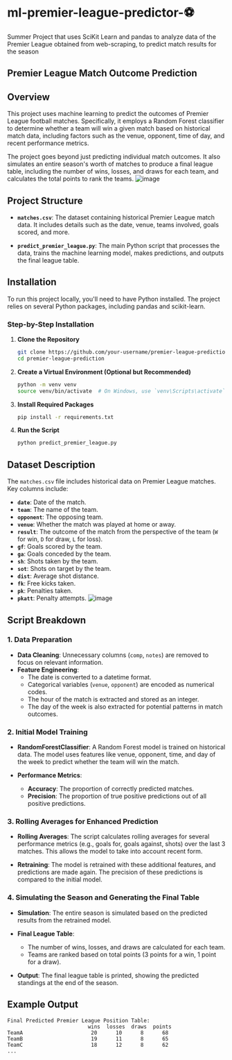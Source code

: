 # ml-premier-league-predictor-⚽
Summer Project that uses SciKit Learn and pandas to analyze data of the Premier League obtained from web-scraping, to predict match results for the season

## Premier League Match Outcome Prediction

## Overview

This project uses machine learning to predict the outcomes of Premier League football matches. Specifically, it employs a Random Forest classifier to determine whether a team will win a given match based on historical match data, including factors such as the venue, opponent, time of day, and recent performance metrics.

The project goes beyond just predicting individual match outcomes. It also simulates an entire season's worth of matches to produce a final league table, including the number of wins, losses, and draws for each team, and calculates the total points to rank the teams.
![image](https://github.com/user-attachments/assets/aedad176-9884-41e0-b38a-cafaaf934831)

## Project Structure

- **`matches.csv`**: The dataset containing historical Premier League match data. It includes details such as the date, venue, teams involved, goals scored, and more.
  
- **`predict_premier_league.py`**: The main Python script that processes the data, trains the machine learning model, makes predictions, and outputs the final league table.

## Installation

To run this project locally, you'll need to have Python installed. The project relies on several Python packages, including pandas and scikit-learn.

### Step-by-Step Installation

1. **Clone the Repository**
    ```bash
    git clone https://github.com/your-username/premier-league-prediction.git
    cd premier-league-prediction
    ```

2. **Create a Virtual Environment (Optional but Recommended)**
    ```bash
    python -m venv venv
    source venv/bin/activate  # On Windows, use `venv\Scripts\activate`
    ```

3. **Install Required Packages**
    ```bash
    pip install -r requirements.txt
    ```

4. **Run the Script**
    ```bash
    python predict_premier_league.py
    ```

## Dataset Description

The `matches.csv` file includes historical data on Premier League matches. Key columns include:

- **`date`**: Date of the match.
- **`team`**: The name of the team.
- **`opponent`**: The opposing team.
- **`venue`**: Whether the match was played at home or away.
- **`result`**: The outcome of the match from the perspective of the team (`W` for win, `D` for draw, `L` for loss).
- **`gf`**: Goals scored by the team.
- **`ga`**: Goals conceded by the team.
- **`sh`**: Shots taken by the team.
- **`sot`**: Shots on target by the team.
- **`dist`**: Average shot distance.
- **`fk`**: Free kicks taken.
- **`pk`**: Penalties taken.
- **`pkatt`**: Penalty attempts.
![image](https://github.com/user-attachments/assets/6d992069-bd7b-4b66-8683-0c8ad232df87)

## Script Breakdown

### 1. Data Preparation

- **Data Cleaning**: Unnecessary columns (`comp`, `notes`) are removed to focus on relevant information.
- **Feature Engineering**: 
  - The date is converted to a datetime format.
  - Categorical variables (`venue`, `opponent`) are encoded as numerical codes.
  - The hour of the match is extracted and stored as an integer.
  - The day of the week is also extracted for potential patterns in match outcomes.

### 2. Initial Model Training

- **RandomForestClassifier**: A Random Forest model is trained on historical data. The model uses features like venue, opponent, time, and day of the week to predict whether the team will win the match.
  
- **Performance Metrics**: 
  - **Accuracy**: The proportion of correctly predicted matches.
  - **Precision**: The proportion of true positive predictions out of all positive predictions.

### 3. Rolling Averages for Enhanced Prediction

- **Rolling Averages**: The script calculates rolling averages for several performance metrics (e.g., goals for, goals against, shots) over the last 3 matches. This allows the model to take into account recent form.
  
- **Retraining**: The model is retrained with these additional features, and predictions are made again. The precision of these predictions is compared to the initial model.

### 4. Simulating the Season and Generating the Final Table

- **Simulation**: The entire season is simulated based on the predicted results from the retrained model.
  
- **Final League Table**: 
  - The number of wins, losses, and draws are calculated for each team.
  - Teams are ranked based on total points (3 points for a win, 1 point for a draw).
  
- **Output**: The final league table is printed, showing the predicted standings at the end of the season.

## Example Output

```plaintext
Final Predicted Premier League Position Table:
                          wins  losses  draws  points
TeamA                      20      10      8      68
TeamB                      19      11      8      65
TeamC                      18      12      8      62
...
